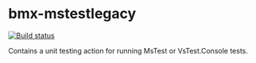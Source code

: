 # bmx-mstestlegacy

[![Build status](https://ci.appveyor.com/api/projects/status/cuya96mf6hvfcfgq/branch/master?svg=true)](https://ci.appveyor.com/project/Inedo/bmx-mstestlegacy/branch/master)

Contains a unit testing action for running MsTest or VsTest.Console tests.
